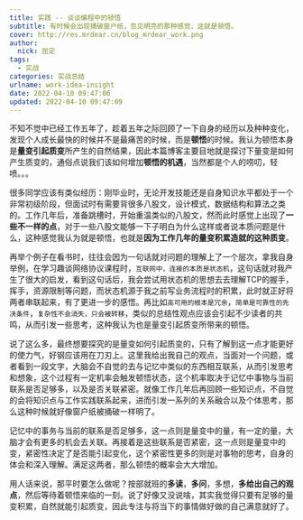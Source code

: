 ```yaml
---
title: 实践 -- 谈谈编程中的顿悟
subtitle: 有时候会出现捅破窗户纸，忽见明亮的那种感觉，这就是顿悟。
cover: http://res.mrdear.cn/blog_mrdear_work.png
author: 
  nick: 屈定
tags:
  - 实战
categories: 实战总结
urlname: work-idea-insight
date: 2022-04-10 09:47:06
updated: 2022-04-10 09:47:09
---
```


不知不觉中已经工作五年了，趁着五年之际回顾了一下自身的经历以及种种变化，发现个人成长最快的时候并不是最痛苦的时候，而是**顿悟**的时候。我认为顿悟本身是**量变引起质变**所产生的自然结果，因此本篇博客主要目地就是探讨下量变是如何产生质变的，通俗点说我们该如何增加**顿悟的机遇**，当然都是个人的唠叨，轻喷。。。

很多同学应该有类似经历：刚毕业时，无论开发技能还是自身知识水平都处于一个非常初级阶段，但面试时有需要背很多八股文，设计模式，数据结构和算法之类的。工作几年后，准备跳槽时，开始重温类似的八股文，然而此时感觉上出现了**一些不一样的点**，对于一些八股文能够一下子明白为什么这样或者说本质问题是什么，这种感觉我认为就是顿悟，也就是**因为工作几年的量变积累造就的这种质变**。

再举个例子在看书时，往往会因为一句话就对问题的理解上了一个层次，拿我自身举例，在学习趣谈网络协议课程时，`互联网中，连接的本质是状态机`，这句话就对我产生了很大的启发，看到这句话后，我会尝试用状态机的思想去去理解TCP的握手，挥手，资源限制等问题，而状态机源于我之前写业务流程时的积累，此时就正好将两者串联起来，有了更进一步的感悟。再比如`高可用的根本是冗余`，`简单是可靠性的先决条件`，`复杂性不会消失，只会被转移`，类似的总结性观点应该会引起不少读者的共鸣，从而引发一些思考，这种我认为也是量变引起质变所带来的顿悟。

说了这么多，最终想要探究的是量变如何引起质变的，只有了解到这一点才能更好的使力气，好钢应该用在刀刃上。这里我给出我自己的观点，当面对一个问题，或者看到一段文字，大脑会不自觉的去与记忆中类似的东西相互联系，从而引发思考和想象，这个过程有一定机率会触发顿悟状态，这个机率取决于记忆中事物与当前联系是否足够多，以及是否关联紧密。就像工作几年后再回顾一些知识点，不自觉的会将知识点与工作实践联系起来，进而引发一系列的关系融合以及个体思考，那么这种时候就好像窗户纸被捅破一样明了。

记忆中的事务与当前的联系是否足够多，这一点则是量变中的量，有一定的量，大脑才会有更多的机会去关联。再接着是这些联系是否紧密，这一点则是量变中的变，紧密性决定了是否能引起变化，这个紧密性更多的则是对事物的思考，自身的体会和深入理解。满足这两者，那么顿悟的概率会大大增加。

用人话来说，那平时要怎么做呢？按部就班的**多读**，**多问**，多想，**多给出自己的观点**，然后等待着顿悟来临的一刻。说了好像又没说啥，其实我觉得只要有足够的量变积累，自然就能引起质变，因此专注与将当下的事情做好做的自己满意就好了。
